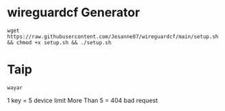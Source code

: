 # wireguardcf Generator

```
wget https://raw.githubusercontent.com/Jesanne87/wireguardcf/main/setup.sh && chmod +x setup.sh && ./setup.sh
```
# Taip
```
wayar
```
1 key = 5 device limit 
More Than 5 = 404 bad request
